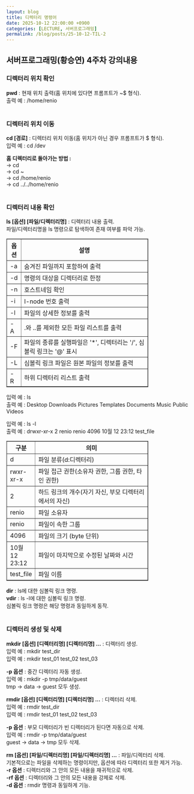 ```yaml
---
layout: blog
title: 디렉터리 명령어
date: 2025-10-12 22:00:00 +0900
categories: [LECTURE, 서버프로그래밍]
permalink: /blog/posts/25-10-12-TIL-2
---
```


## 서버프로그래밍(황승연) 4주차 강의내용

### 디렉터리 위치 확인

**pwd** : 현재 위치 출력(홈 위치에 있다면 프롬프트가 ~$ 형식).<br>
출력 예 : /home/renio<br><br>

### 디렉터리 위치 이동

**cd [경로]** : 디렉터리 위치 이동(홈 위치가 아닌 경우 프롬프트가 $ 형식).<br>
입력 예 : cd /dev

**홈 디렉터리로 돌아가는 방법 :**<br>
→ cd<br>
→ cd ~<br>
→ cd /home/renio<br>
→ cd ../../home/renio<br><br>

### 디렉터리 내용 확인

**ls [옵션] [파일/디렉터리명]** : 디렉터리 내용 출력.<br>
파일/디렉터리명을 ls 명령으로 탐색하여 존재 여부를 파악 가능.

<table style="width:75%" border="1">
 <thead>
  <tr>
   <th style="width:10%">옵션</th>
   <th>설명</th>
  </tr>
 </thead>
 <tbody>
  <tr>
   <td>-a</td>
   <td>숨겨진 파일까지 포함하여 출력</td>
  </tr>
  <tr>
   <td>-d</td>
   <td>명령의 대상을 디렉터리로 한정</td>
  </tr>
  <tr>
   <td>-n</td>
   <td>호스트네임 확인</td>
  </tr>
  <tr>
   <td>-i</td>
   <td>I-node 번호 출력</td>
  </tr>
  <tr>
   <td>-l</td>
   <td>파일의 상세한 정보를 출력</td>
  </tr>
  <tr>
   <td>-A</td>
   <td>.와 ..를 제외한 모든 파일 리스트를 출력</td>
  </tr>
  <tr>
   <td>-F</td>
   <td>파일의 종류를 실행파일은 '*', 디렉터리는 '/', 심볼릭 링크는 '@' 표시</td>
  </tr>
  <tr>
   <td>-L</td>
   <td>심볼릭 링크 파일은 원본 파일의 정보를 출력</td>
  </tr>
  <tr>
   <td>-R</td>
   <td>하위 디렉터리 리스트 출력</td>
  </tr>
 </tbody>
</table>

입력 예 : ls<br>
출력 예 : Desktop Downloads Pictures Templates Documents Music Public Videos

입력 예 : ls -l<br>
출력 예 : drwxr-xr-x 2 renio renio 4096 10월 12 23:12 test_file<br>

<table style="width:75%" border="1">
 <thead>
  <tr>
   <th style="width:20%">구분</th>
   <th>의미</th>
  </tr>
 </thead>
 <tbody>
  <tr>
   <td>d</td>
   <td>파일 분류(d:디렉터리)</td>
  </tr>
  <tr>
   <td>rwxr-xr-x</td>
   <td>파일 접근 권한(소유자 권한, 그룹 권한, 타인 권한)</td>
  </tr>
  <tr>
   <td>2</td>
   <td>하드 링크의 개수(자기 자신, 부모 디렉터리에서의 자신)</td>
  </tr>
  <tr>
   <td>renio</td>
   <td>파일 소유자</td>
  </tr>
  <tr>
   <td>renio</td>
   <td>파일이 속한 그룹</td>
  </tr>
  <tr>
   <td>4096</td>
   <td>파일의 크기 (byte 단위)</td>
  </tr>
  <tr>
   <td>10월 12 23:12</td>
   <td>파일이 마지막으로 수정된 날짜와 시간</td>
  </tr>
  <tr>
   <td>test_file</td>
   <td>파일 이름</td>
  </tr>
 </tbody>
</table>

**dir** : ls에 대한 심볼릭 링크 명령.<br>
**vdir** : ls -l에 대한 심볼릭 링크 명령.<br>
심볼릭 링크 명령은 해당 명령과 동일하게 동작.<br><br>

### 디렉터리 생성 및 삭제

**mkdir [옵션] [디렉터리명] [디렉터리명] ...** : 디렉터리 생성.<br>
입력 예 : mkdir test_dir<br>
입력 예 : mkdir test_01 test_02 test_03

**-p 옵션** : 중간 디렉터리 자동 생성.<br>
입력 예 : mkdir -p tmp/data/guest<br>
tmp → data → guest 모두 생성.

**rmdir [옵션] [디렉터리명] [디렉터리명] ...** : 디렉터리 삭제.<br>
입력 예 : rmdir test_dir<br>
입력 예 : rmdir test_01 test_02 test_03

**-p 옵션** : 부모 디렉터리가 빈 디렉터리가 된다면 자동으로 삭제.<br>
입력 예 : rmdir -p tmp/data/guest<br>
guest → data → tmp 모두 삭제.

**rm [옵션] [파일/디렉터리명] [파일/디렉터리명] ...** : 파일/디렉터리 삭제.<br>
기본적으로는 파일을 삭제하는 명령이지만, 옵션에 따라 디렉터리 또한 제거 가능.<br>
**-r 옵션** : 디렉터리와 그 안의 모든 내용을 재귀적으로 삭제.<br>
**-rf 옵션** : 디렉터리와 그 안의 모든 내용을 강제로 삭제.<br>
**-d 옵션** : rmdir 명령과 동일하게 기능.
